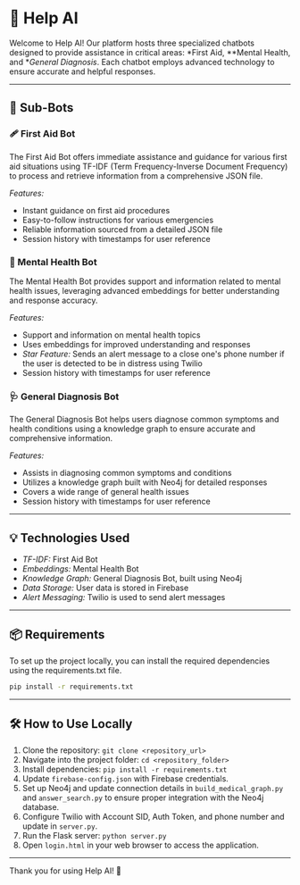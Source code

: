 # 🌿 Help AI

Welcome to Help AI! Our platform hosts three specialized chatbots designed to provide assistance in critical areas: *First Aid, **Mental Health, and **General Diagnosis*. Each chatbot employs advanced technology to ensure accurate and helpful responses.

---

## 🌟 Sub-Bots

### 🩹 First Aid Bot
The First Aid Bot offers immediate assistance and guidance for various first aid situations using TF-IDF (Term Frequency-Inverse Document Frequency) to process and retrieve information from a comprehensive JSON file.

*Features:*
- Instant guidance on first aid procedures
- Easy-to-follow instructions for various emergencies
- Reliable information sourced from a detailed JSON file
- Session history with timestamps for user reference

### 🧠 Mental Health Bot
The Mental Health Bot provides support and information related to mental health issues, leveraging advanced embeddings for better understanding and response accuracy.

*Features:*
- Support and information on mental health topics
- Uses embeddings for improved understanding and responses
- *Star Feature:* Sends an alert message to a close one's phone number if the user is detected to be in distress using Twilio
- Session history with timestamps for user reference

### 🩺 General Diagnosis Bot
The General Diagnosis Bot helps users diagnose common symptoms and health conditions using a knowledge graph to ensure accurate and comprehensive information.

*Features:*
- Assists in diagnosing common symptoms and conditions
- Utilizes a knowledge graph built with Neo4j for detailed responses
- Covers a wide range of general health issues
- Session history with timestamps for user reference

---

## 💡 Technologies Used
- *TF-IDF:* First Aid Bot
- *Embeddings:* Mental Health Bot
- *Knowledge Graph:* General Diagnosis Bot, built using Neo4j
- *Data Storage:* User data is stored in Firebase
- *Alert Messaging:* Twilio is used to send alert messages

---
## 📦 Requirements
To set up the project locally, you can install the required dependencies using the requirements.txt file.

```bash
pip install -r requirements.txt
```

___

## 🛠 How to Use Locally
1. Clone the repository: `git clone <repository_url>`
2. Navigate into the project folder: `cd <repository_folder>`
3. Install dependencies: `pip install -r requirements.txt`
4. Update `firebase-config.json` with Firebase credentials.
5. Set up Neo4j and update connection details in `build_medical_graph.py` and `answer_search.py` to ensure proper integration with the Neo4j database.
6. Configure Twilio with Account SID, Auth Token, and phone number and update in `server.py`.
7. Run the Flask server: `python server.py`
8. Open `login.html` in your web browser to access the application.

---

Thank you for using Help AI! 🌿

